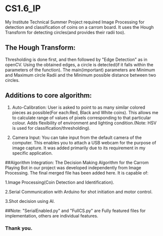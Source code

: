 # CS1.6_IP
My Institute Technical Summer Project required Image Processing for detection and classification of coins on a carrom board.
It uses the Hough Transform for detecting circles(and provides their radii too).

## The Hough Transform:
Thresholding is done first, and then followed by "Edge Detection" as in openCV.
Using the obtained edges, a circle is detected(if it falls within the parameters of the function).
The main(important) parameters are Minimum and Maximum circle Radii and the Minimum possible distance between two circles.

## Additions to core algorithm:
1. Auto-Calibration: User is asked to point to as many similar colored pieces as possible(For each:Red, Black and White coins).
This allows me to calculate range of values of pixels corresponding to that particular colour.
Adds flexibility of environment and lighting condition.(Note: HSV is used for classification/thresholding).

2. Camera Input: You can take input from the default camera of the computer.
This enables you to attach a USB webcam for the purpose of image capture.
It was added primarily due to its requirement in my specific application.

##Algorithm Integration:
The Decision Making Algorithm for the Carrom Playing Bot in our project was developed independently from Image Processing.
The final merged file has been added here.
It is capable of:

1.Image Processing(Coin Detection and Identification).

2.Serial Communication with Arduino for shot initiation and motor control.

3.Shot decision using AI.

##Note:
"SerialEnabled.py" and "FullCS.py" are Fully featured files for implementation, others are individual features.

### Thank you.

